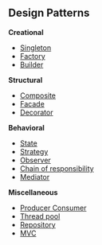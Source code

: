 ## Design Patterns

**Creational**
- [Singleton](./singleton/)
- [Factory](./factory/)
- [Builder](./builder/)

**Structural**
- [Composite](./composite/)
- [Facade](./facade/)
- [Decorator](./decorator/)

**Behavioral**
- [State](./state/)
- [Strategy](./strategy/)
- [Observer](./observer/)
- [Chain of responsibility](./chainofresponsbility/)
- [Mediator](./mediator)

**Miscellaneous**
- [Producer Consumer](./producerconsumer/)
- [Thread pool](./threadpool/)
- [Repository](./respository/)
- [MVC](./mvc/)
